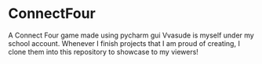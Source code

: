 # ConnectFour
A Connect Four game made using pycharm gui
Vvasude is myself under my school account. Whenever I finish projects that I am proud of creating, I clone them into this repository to showcase to my viewers!
